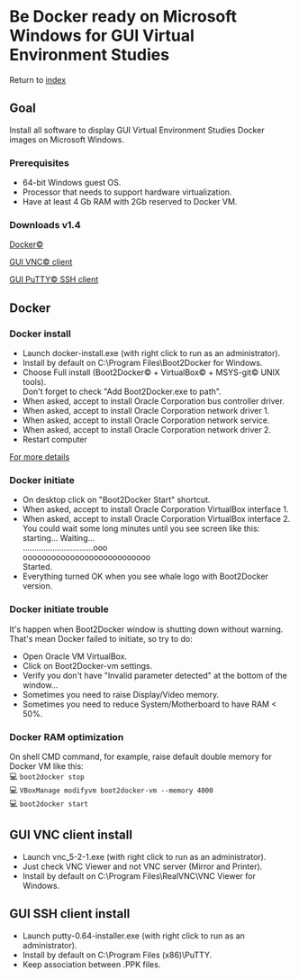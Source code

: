 # Be Docker ready on Microsoft Windows for GUI Virtual Environment Studies

Return to [index](https://github.com/marchandd/docker_index "Index")

## Goal

Install all software to display GUI Virtual Environment Studies Docker images on Microsoft Windows.

### Prerequisites

- 64-bit Windows guest OS.
- Processor that needs to support hardware virtualization.
- Have at least 4 Gb RAM with 2Gb reserved to Docker VM.

### Downloads v1.4

[Docker:copyright:](https://github.com/boot2docker/windows-installer/releases "Docker")

[GUI VNC:copyright: client](http://www.realvnc.com/products/vnc/ "VNC")

[GUI PuTTY:copyright: SSH client](http://www.chiark.greenend.org.uk/~sgtatham/putty/download.html "SSH")


## Docker

### Docker install

- Launch docker-install.exe (with right click to run as an administrator).
- Install by default on C:\Program Files\Boot2Docker for Windows.  
- Choose Full install (Boot2Docker:copyright: + VirtualBox:copyright: + MSYS-git:copyright: UNIX tools).  
Don't forget to check "Add Boot2Docker.exe to path".  
- When asked, accept to install Oracle Corporation bus controller driver.  
- When asked, accept to install Oracle Corporation network driver 1.  
- When asked, accept to install Oracle Corporation network service.  
- When asked, accept to install Oracle Corporation network driver 2.  
- Restart computer

[For more details](http://docs.docker.com/installation/windows/ "Installation")

### Docker initiate

- On desktop click on "Boot2Docker Start" shortcut.  
- When asked, accept to install Oracle Corporation VirtualBox interface 1.  
- When asked, accept to install Oracle Corporation VirtualBox interface 2.  
You could wait some long minutes until you see screen like this:  
starting... Waiting...  
...............................ooo  
ooooooooooooooooooooooooooo  
Started.  
- Everything turned OK when you see whale logo with Boot2Docker version.

### Docker initiate trouble

It's happen when Boot2Docker window is shutting down without warning. That's mean Docker failed to initiate, so try to do:  
- Open Oracle VM VirtualBox.  
- Click on Boot2Docker-vm settings.  
- Verify you don't have "Invalid parameter detected" at the bottom of the  window...  
- Sometimes you need to raise Display/Video memory.  
- Sometimes you need to reduce System/Motherboard to have RAM < 50%.

### Docker RAM optimization

On shell CMD command, for example, raise default double memory for Docker VM like this:  
:computer: `boot2docker stop`  
:computer: `VBoxManage modifyvm boot2docker-vm --memory 4000`  
:computer: `boot2docker start`  

## GUI VNC client install

- Launch vnc_5-2-1.exe (with right click to run as an administrator).  
- Just check VNC Viewer and not VNC server (Mirror and Printer).  
- Install by default on C:\Program Files\RealVNC\VNC Viewer for Windows.  

## GUI SSH client install

- Launch putty-0.64-installer.exe (with right click to run as an administrator).  
- Install by default on C:\Program Files (x86)\PuTTY.  
- Keep association between .PPK files.

